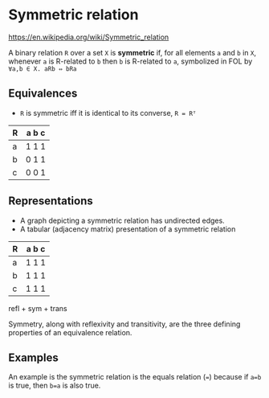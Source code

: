 # Symmetric relation

https://en.wikipedia.org/wiki/Symmetric_relation

A binary relation `R` over a set `X` is **symmetric** 
if, for all elements `a` and `b` in `X`, 
whenever `a` is R-related to `b` 
then `b` is R-related to `a`, 
symbolized in FOL by    
`∀a,b ∈ X. aRb ⇔ bRa`

## Equivalences

- `R` is symmetric iff it is identical to its converse, `R = Rᵀ`

R | a  b  c
--|---------
a | 1  1  1
b | 0  1  1
c | 0  0  1


## Representations

- A graph depicting a symmetric relation has undirected edges.
- A tabular (adjacency matrix) presentation of a symmetric relation

R | a  b  c
--|---------
a | 1  1  1
b | 1  1  1
c | 1  1  1

refl + sym + trans





Symmetry, along with reflexivity and transitivity, are the three defining properties of an equivalence relation.


## Examples

An example is the symmetric relation is the equals relation (`=`) 
because if `a=b` is true, then `b=a` is also true.
